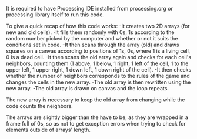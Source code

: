 It is required to have Processing IDE installed from processing.org or processing library itself to run this code.

To give a quick recap of how this code works:
-It creates two 2D arrays (for new and old cells).
-It fills them randomly with 0s, 1s according to the random number picked by the computer and whether or not it suits the conditions set in code.
-It then scans through the array (old) and draws squares on a canvas according to positions of 1s, 0s, where 1 is a living cell, 0 is a dead cell.
-It then scans the old array again and checks for each cell's neighbors, counting them (1 above, 1 below, 1 right, 1 left of the cell, 1 to the upper left, 1 upper right, 1 down left, 1 down right of the cell).
-It then checks whether the number of neighbors corresponds to the rules of the game and changes the cells in the new array.
-The old array is then rewritten using the new array.
-The old array is drawn on canvas and the loop repeats.

The new array is necessary to keep the old array from changing while the code counts the neighbors.

The arrays are slightly bigger than the have to be, as they are wrapped in a frame full of 0s, so as not to get exception errors when trying to check for elements outside of arrays' length. 

